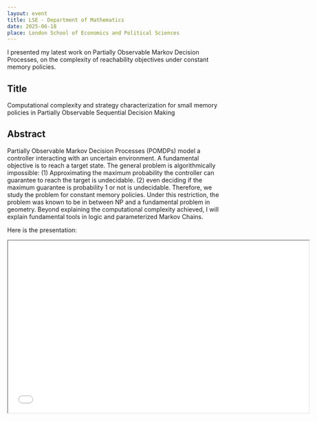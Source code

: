 ```yaml
---
layout: event
title: LSE - Department of Mathematics
date: 2025-06-18
place: London School of Economics and Political Sciences
---
```


I presented my latest work on Partially Observable Markov Decision Processes, on the complexity of reachability objectives under constant memory policies.

## Title

Computational complexity and strategy characterization for small memory policies in Partially Observable Sequential Decision Making

## Abstract

Partially Observable Markov Decision Processes (POMDPs) model a controller interacting with an uncertain environment.
A fundamental objective is to reach a target state. 
The general problem is algorithmically impossible:
(1) Approximating the maximum probability the controller can guarantee to reach the target is undecidable.
(2) even deciding if the maximum guarantee is probability 1 or not is undecidable.
Therefore, we study the problem for constant memory policies.
Under this restriction, the problem was known to be in between NP and a fundamental problem in geometry.
Beyond explaining the computational complexity achieved, I will explain fundamental tools in logic and parameterized Markov Chains. 


Here is the presentation:
<iframe src="presentations\2025-06 LSE.pdf" height="400" width="700"></iframe>

